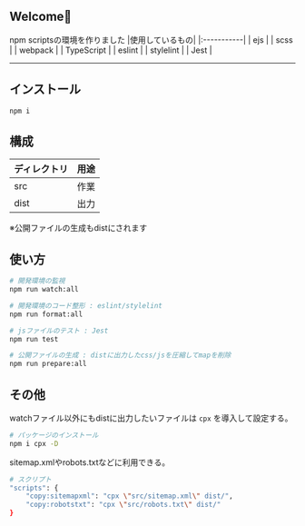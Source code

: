 ## Welcome👋
npm scriptsの環境を作りました
|使用しているもの|
|:-----------|
| ejs        |
| scss       |
| webpack    |
| TypeScript |
| eslint     |
| stylelint  |
| Jest       |

---

## インストール
```sh
npm i
```

## 構成
| ディレクトリ | 用途 |
|:-----------|:----|
| src        | 作業 |
| dist       | 出力 |
※公開ファイルの生成もdistにされます

## 使い方
```sh
# 開発環境の監視
npm run watch:all

# 開発環境のコード整形 : eslint/stylelint
npm run format:all

# jsファイルのテスト : Jest
npm run test

# 公開ファイルの生成 : distに出力したcss/jsを圧縮してmapを削除
npm run prepare:all
```

## その他
watchファイル以外にもdistに出力したいファイルは `cpx` を導入して設定する。
```sh
# パッケージのインストール
npm i cpx -D
```
sitemap.xmlやrobots.txtなどに利用できる。
```sh
# スクリプト
"scripts": {
    "copy:sitemapxml": "cpx \"src/sitemap.xml\" dist/",
    "copy:robotstxt": "cpx \"src/robots.txt\" dist/"
}
```